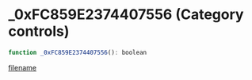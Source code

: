 # _0xFC859E2374407556 (Category controls)

```js
function _0xFC859E2374407556(): boolean
```

[filename](_0xFC859E2374407556_m.md ':include')